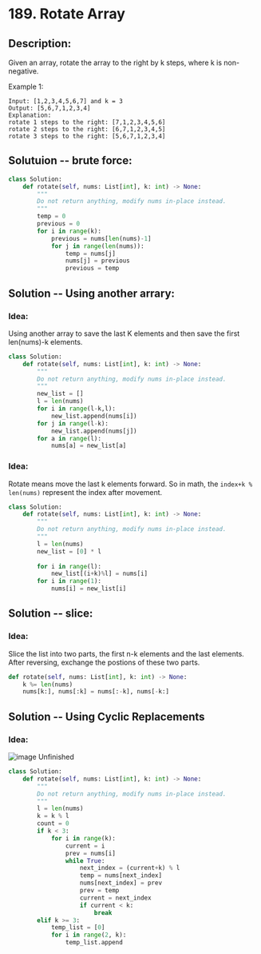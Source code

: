 # 189. Rotate Array
## Description:
Given an array, rotate the array to the right by k steps, where k is non-negative.

Example 1:
```
Input: [1,2,3,4,5,6,7] and k = 3
Output: [5,6,7,1,2,3,4]
Explanation:
rotate 1 steps to the right: [7,1,2,3,4,5,6]
rotate 2 steps to the right: [6,7,1,2,3,4,5]
rotate 3 steps to the right: [5,6,7,1,2,3,4]
```

## Solutuion -- brute force:
```python
class Solution:
    def rotate(self, nums: List[int], k: int) -> None:
        """
        Do not return anything, modify nums in-place instead.
        """
        temp = 0
        previous = 0
        for i in range(k):
            previous = nums[len(nums)-1]
            for j in range(len(nums)):
                temp = nums[j]
                nums[j] = previous
                previous = temp
```

## Solution -- Using another arrary:
### Idea:
  Using another array to save the last K elements and then save the first len(nums)-k elements.
```python
class Solution:
    def rotate(self, nums: List[int], k: int) -> None:
        """
        Do not return anything, modify nums in-place instead.
        """
        new_list = []
        l = len(nums)
        for i in range(l-k,l):
            new_list.append(nums[i])
        for j in range(l-k):
            new_list.append(nums[j])
        for a in range(l):
            nums[a] = new_list[a]
```

### Idea:
  Rotate means move the last k elements forward. So in math, the ```index+k % len(nums)``` represent the index after movement.
```python
class Solution:
    def rotate(self, nums: List[int], k: int) -> None:
        """
        Do not return anything, modify nums in-place instead.
        """
        l = len(nums)
        new_list = [0] * l
        
        for i in range(l):
            new_list[(i+k)%l] = nums[i]
        for i in range(1):
            nums[i] = new_list[i]
```

## Solution -- slice:
### Idea: 
  Slice the list into two parts, the first n-k elements and the last elements.
  After reversing, exchange the postions of these two parts.
```python
def rotate(self, nums: List[int], k: int) -> None:
    k %= len(nums)
    nums[k:], nums[:k] = nums[:-k], nums[-k:]
```

## Solution -- Using Cyclic Replacements
### Idea:
![image](https://leetcode.com/media/original_images/189_Rotate_Array.png)
Unfinished
```python
class Solution:
    def rotate(self, nums: List[int], k: int) -> None:
        """
        Do not return anything, modify nums in-place instead.
        """
        l = len(nums)
        k = k % l
        count = 0
        if k < 3:
            for i in range(k):
                current = i
                prev = nums[i]
                while True:
                    next_index = (current+k) % l
                    temp = nums[next_index]
                    nums[next_index] = prev
                    prev = temp
                    current = next_index
                    if current < k:
                        break
        elif k >= 3:
            temp_list = [0]
            for i in range(2, k):
                temp_list.append
```
